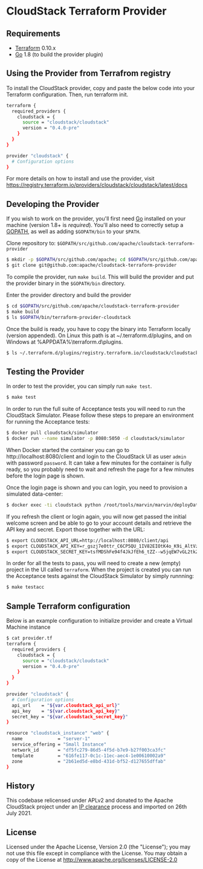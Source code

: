 CloudStack Terraform Provider
=============================

Requirements
------------

-	[Terraform](https://www.terraform.io/downloads.html) 0.10.x
-	[Go](https://golang.org/doc/install) 1.8 (to build the provider plugin)

Using the Provider from Terrafrom registry
------------------------------------------
To install the CloudStack provider, copy and paste the below code into your Terraform configuration. Then, run terraform init.
```sh
terraform {
  required_providers {
    cloudstack = {
      source = "cloudstack/cloudstack"
      version = "0.4.0-pre"
    }
  }
}

provider "cloudstack" {
  # Configuration options
}
```
For more details on how to install and use the provider, visit https://registry.terraform.io/providers/cloudstack/cloudstack/latest/docs

Developing the Provider
---------------------------

If you wish to work on the provider, you'll first need [Go](http://www.golang.org) installed on your machine (version 1.8+ is *required*). You'll also need to correctly setup a [GOPATH](http://golang.org/doc/code.html#GOPATH), as well as adding `$GOPATH/bin` to your `$PATH`.

Clone repository to: `$GOPATH/src/github.com/apache/cloudstack-terraform-provider`

```sh
$ mkdir -p $GOPATH/src/github.com/apache; cd $GOPATH/src/github.com/apache
$ git clone git@github.com:apache/cloudstack-terraform-provider
```

To compile the provider, run `make build`. This will build the provider and put the provider binary in the `$GOPATH/bin` directory.

Enter the provider directory and build the provider

```sh
$ cd $GOPATH/src/github.com/apache/cloudstack-terraform-provider
$ make build
$ ls $GOPATH/bin/terraform-provider-cloudstack
```
Once the build is ready, you have to copy the binary into Terraform locally (version appended).
On Linux this path is at ~/.terraform.d/plugins, and on Windows at %APPDATA%\terraform.d\plugins.
```sh
$ ls ~/.terraform.d/plugins/registry.terraform.io/cloudstack/cloudstack/0.4.0-pre/linux_amd64/terraform-provider-cloudstack_v0.4.0-pre
```

Testing the Provider
--------------------

In order to test the provider, you can simply run `make test`.

```sh
$ make test
```

In order to run the full suite of Acceptance tests you will need to run the CloudStack Simulator. Please follow these steps to prepare an environment for running the Acceptance tests:

```sh
$ docker pull cloudstack/simulator
$ docker run --name simulator -p 8080:5050 -d cloudstack/simulator
```

When Docker started the container you can go to http://localhost:8080/client and login to the CloudStack UI as user `admin` with password `password`. It can take a few minutes for the container is fully ready, so you probably need to wait and refresh the page for a few minutes before the login page is shown.

Once the login page is shown and you can login, you need to provision a simulated data-center:

```sh
$ docker exec -ti cloudstack python /root/tools/marvin/marvin/deployDataCenter.py -i /root/setup/dev/advanced.cfg
```

If you refresh the client or login again, you will now get passed the initial welcome screen and be able to go to your account details and retrieve the API key and secret. Export those together with the URL:

```sh
$ export CLOUDSTACK_API_URL=http://localhost:8080/client/api
$ export CLOUDSTACK_API_KEY=r_gszj7e0ttr_C6CP5QU_1IV82EIOtK4o_K9i_AltVztfO68wpXihKs2Tms6tCMDY4HDmbqHc-DtTamG5x112w
$ export CLOUDSTACK_SECRET_KEY=tsfMDShFe94f4JkJfEh6_tZZ--w5jqEW7vGL2tkZGQgcdbnxNoq9fRmwAtU5MEGGXOrDlNA6tfvGK14fk_MB6w
```

In order for all the tests to pass, you will need to create a new (empty) project in the UI called `terraform`. When the project is created you can run the Acceptance tests against the CloudStack Simulator by simply runnning:

```sh
$ make testacc
```

Sample Terraform configuration
------------------------------
Below is an example configuration to initialize provider and create a Virtual Machine instance

```sh
$ cat provider.tf
terraform {
  required_providers {
    cloudstack = {
      source = "cloudstack/cloudstack"
      version = "0.4.0-pre"
    }
  }
}

provider "cloudstack" {
  # Configuration options
  api_url    = "${var.cloudstack_api_url}"
  api_key    = "${var.cloudstack_api_key}"
  secret_key = "${var.cloudstack_secret_key}"
}

resource "cloudstack_instance" "web" {
  name             = "server-1"
  service_offering = "Small Instance"
  network_id       = "df5fc279-86d5-4f5d-b7e9-b27f003ca3fc"
  template         = "616fe117-0c1c-11ec-aec4-1e00610002a9"
  zone             = "2b61ed5d-e8bd-431d-bf52-d127655dffab"
}
```
## History

This codebase relicensed under APLv2 and donated to the Apache CloudStack
project under an [IP
clearance](https://github.com/apache/cloudstack/issues/5159) process and
imported on 26th July 2021.

## License

Licensed under the Apache License, Version 2.0 (the "License"); you may not use
this file except in compliance with the License. You may obtain a copy of the
License at <http://www.apache.org/licenses/LICENSE-2.0>

